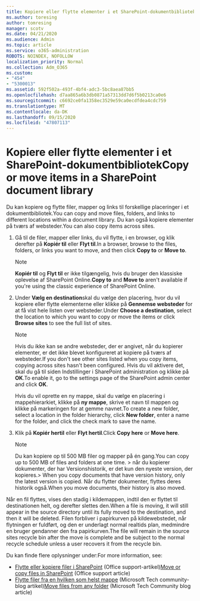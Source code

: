 ```yaml
---
title: Kopiere eller flytte elementer i et SharePoint-dokumentbibliotek
ms.author: toresing
author: tomresing
manager: scotv
ms.date: 04/21/2020
ms.audience: Admin
ms.topic: article
ms.service: o365-administration
ROBOTS: NOINDEX, NOFOLLOW
localization_priority: Normal
ms.collection: Adm_O365
ms.custom:
- "454"
- "5300013"
ms.assetid: 592f502a-493f-4bf4-adc3-5bc8aea87bb5
ms.openlocfilehash: d7aa865a6b3db0871a57313dd7d6f5b0213ca0e6
ms.sourcegitcommit: c6692ce0fa1358ec3529e59ca0ecdfdea4cdc759
ms.translationtype: MT
ms.contentlocale: da-DK
ms.lasthandoff: 09/15/2020
ms.locfileid: "47807113"
---
```

# <a name="copy-or-move-items-in-a-sharepoint-document-library"></a><span data-ttu-id="01d18-102">Kopiere eller flytte elementer i et SharePoint-dokumentbibliotek</span><span class="sxs-lookup"><span data-stu-id="01d18-102">Copy or move items in a SharePoint document library</span></span>

<span data-ttu-id="01d18-103">Du kan kopiere og flytte filer, mapper og links til forskellige placeringer i et dokumentbibliotek.</span><span class="sxs-lookup"><span data-stu-id="01d18-103">You can copy and move files, folders, and links to different locations within a document library.</span></span> <span data-ttu-id="01d18-104">Du kan også kopiere elementer på tværs af websteder.</span><span class="sxs-lookup"><span data-stu-id="01d18-104">You can also copy items across sites.</span></span> 
  
1. <span data-ttu-id="01d18-105">Gå til de filer, mapper eller links, du vil flytte, i en browser, og klik derefter på **Kopiér til** eller **Flyt til**.</span><span class="sxs-lookup"><span data-stu-id="01d18-105">In a browser, browse to the files, folders, or links you want to move, and then click **Copy to** or **Move to**.</span></span>

    > [!NOTE]
    > <span data-ttu-id="01d18-106">**Kopiér til** og **Flyt til** er ikke tilgængelig, hvis du bruger den klassiske oplevelse af SharePoint Online.</span><span class="sxs-lookup"><span data-stu-id="01d18-106">**Copy to** and **Move to** aren't available if you're using the classic experience of SharePoint Online.</span></span>
  
2. <span data-ttu-id="01d18-107">Under **Vælg en destination**skal du vælge den placering, hvor du vil kopiere eller flytte elementerne eller klikke på **Gennemse websteder** for at få vist hele listen over websteder.</span><span class="sxs-lookup"><span data-stu-id="01d18-107">Under **Choose a destination**, select the location to which you want to copy or move the items or click **Browse sites** to see the full list of sites.</span></span>

    > [!NOTE]
    > <span data-ttu-id="01d18-108">Hvis du ikke kan se andre websteder, der er angivet, når du kopierer elementer, er det ikke blevet konfigureret at kopiere på tværs af websteder.</span><span class="sxs-lookup"><span data-stu-id="01d18-108">If you don't see other sites listed when you copy items, copying across sites hasn't been configured.</span></span> <span data-ttu-id="01d18-109">Hvis du vil aktivere det, skal du gå til siden Indstillinger i SharePoint administration og klikke på **OK**.</span><span class="sxs-lookup"><span data-stu-id="01d18-109">To enable it, go to the settings page of the SharePoint admin center and click **OK**.</span></span>
  
    <span data-ttu-id="01d18-110">Hvis du vil oprette en ny mappe, skal du vælge en placering i mappehierarkiet, klikke på **ny mappe**, skrive et navn til mappen og klikke på markeringen for at gemme navnet.</span><span class="sxs-lookup"><span data-stu-id="01d18-110">To create a new folder, select a location in the folder hierarchy, click **New folder**, enter a name for the folder, and click the check mark to save the name.</span></span>

3. <span data-ttu-id="01d18-111">Klik på **Kopiér hertil** eller **Flyt hertil**.</span><span class="sxs-lookup"><span data-stu-id="01d18-111">Click **Copy here** or **Move here**.</span></span>

    > [!NOTE]
    > <span data-ttu-id="01d18-112">Du kan kopiere op til 500 MB filer og mapper på én gang.</span><span class="sxs-lookup"><span data-stu-id="01d18-112">You can copy up to 500 MB of files and folders at one time.</span></span> <span data-ttu-id="01d18-113">> når du kopierer dokumenter, der har Versionshistorik, er det kun den nyeste version, der kopieres.</span><span class="sxs-lookup"><span data-stu-id="01d18-113">>  When you copy documents that have version history, only the latest version is copied.</span></span> <span data-ttu-id="01d18-114">Når du flytter dokumenter, flyttes deres historik også.</span><span class="sxs-lookup"><span data-stu-id="01d18-114">When you move documents, their history is also moved.</span></span>
  
 <span data-ttu-id="01d18-115">Når en fil flyttes, vises den stadig i kildemappen, indtil den er flyttet til destinationen helt, og derefter slettes den.</span><span class="sxs-lookup"><span data-stu-id="01d18-115">When a file is moving, it will still appear in the source directory until its fully moved to the destination, and then it will be deleted.</span></span> <span data-ttu-id="01d18-116">Filen forbliver i papirkurven på kildewebstedet, når flytningen er fuldført, og den er underlagt normal realtids plan, medmindre en bruger gendanner den fra papirkurven.</span><span class="sxs-lookup"><span data-stu-id="01d18-116">The file will remain in the source sites recycle bin after the move is complete and be subject to the normal recycle schedule unless a user recovers it from the recycle bin.</span></span>

<span data-ttu-id="01d18-117">Du kan finde flere oplysninger under:</span><span class="sxs-lookup"><span data-stu-id="01d18-117">For more information, see:</span></span>

 - <span data-ttu-id="01d18-118">[Flytte eller kopiere filer i SharePoint](https://support.office.com/article/move-or-copy-files-in-sharepoint-00e2f483-4df3-46be-a861-1f5f0c1a87bc) (Office support-artikel)</span><span class="sxs-lookup"><span data-stu-id="01d18-118">[Move or copy files in SharePoint](https://support.office.com/article/move-or-copy-files-in-sharepoint-00e2f483-4df3-46be-a861-1f5f0c1a87bc) (Office support article)</span></span>
 - <span data-ttu-id="01d18-119">[Flytte filer fra en hvilken som helst mappe](https://techcommunity.microsoft.com/t5/Microsoft-SharePoint-Blog/Now-move-files-anywhere-in-Office-365-SharePoint-and-OneDrive/ba-p/146973) (Microsoft Tech community-blog artikel)</span><span class="sxs-lookup"><span data-stu-id="01d18-119">[Move files from any folder](https://techcommunity.microsoft.com/t5/Microsoft-SharePoint-Blog/Now-move-files-anywhere-in-Office-365-SharePoint-and-OneDrive/ba-p/146973) (Microsoft Tech Community blog article)</span></span>  